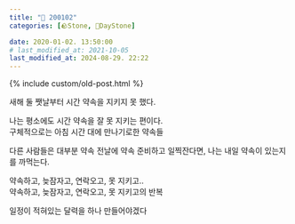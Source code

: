 ```yaml
---
title: "🌱 200102"
categories: [🪨Stone, 🌱DayStone]

date: 2020-01-02. 13:50:00
# last_modified_at: 2021-10-05
last_modified_at: 2024-08-29. 22:22
---
```


{% include custom/old-post.html %}

새해 둘 쨋날부터 시간 약속을 지키지 못 했다.  

나는 평소에도 시간 약속을 잘 못 지키는 편이다.  
구체적으로는 아침 시간 대에 만나기로한 약속들  

다른 사람들은 대부분 약속 전날에 약속 준비하고 일찍잔다면, 나는 내일 약속이 있는지를 까먹는다.  

약속하고, 늦잠자고, 연락오고, 못 지키고..  
약속하고, 늦잠자고, 연락오고, 못 지키고의 반복  

일정이 적혀있는 달력을 하나 만들어야겠다  
